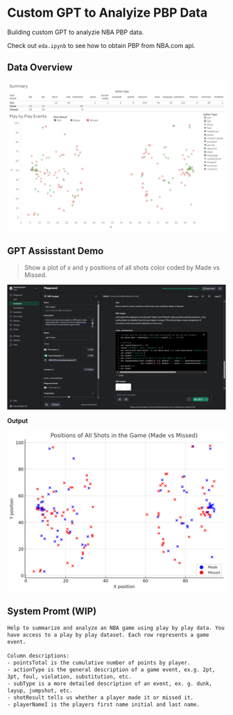 # Custom GPT to Analyize PBP Data

Building custom GPT to analyzie NBA PBP data.

Check out `eda.ipynb` to see how to obtain PBP from NBA.com api.

## Data Overview
![](summary.png)

## GPT Assisstant Demo

  > Show a plot of x and y positions of all shots color coded by Made vs Missed.

![](PBP-Assisstant-OpenAI.jpeg)

**Output**

![](PBP-Output-OpenAI.jpeg)

## System Promt (WIP)

```
Help to summarize and analyze an NBA game using play by play data. You have access to a play by play dataset. Each row represents a game event. 

Column descriptions:
- pointsTotal is the cumulative number of points by player.
- actionType is the general description of a game event, ex.g. 2pt, 3pt, foul, violation, substitution, etc. 
- subType is a more detailed description of an event, ex. g. dunk, layup, jumpshot, etc.
- shotResult tells us whether a player made it or missed it.
- playerNameI is the players first name initial and last name.


```

